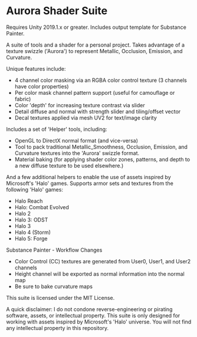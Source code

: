 # Aurora Shader Suite
Requires Unity 2019.1.x or greater.
Includes output template for Substance Painter.

A suite of tools and a shader for a personal project. Takes advantage of a texture swizzle ('Aurora') to represent Metallic, Occlusion, Emission, and Curvature.

Unique features include:
  * 4 channel color masking via an RGBA color control texture (3 channels have color properties)
  * Per color mask channel pattern support (useful for camouflage or fabric)
  * Color 'depth' for increasing texture contrast via slider
  * Detail diffuse and normal with strength slider and tiling/offset vector
  * Decal textures applied via mesh UV2 for text/image clarity

Includes a set of 'Helper' tools, including:
  * OpenGL to DirectX normal format (and vice-versa)
  * Tool to pack traditional Metallic_Smoothness, Occlusion, Emission, and Curvature textures into the 'Aurora' swizzle format.
  * Material baking (for applying shader color zones, patterns, and depth to a new diffuse texture to be used elsewhere.)

And a few additional helpers to enable the use of assets inspired by Microsoft's 'Halo' games.
Supports armor sets and textures from the following 'Halo' games:

* Halo Reach
* Halo: Combat Evolved
* Halo 2
* Halo 3: ODST
* Halo 3
* Halo 4 (Storm)
* Halo 5: Forge

Substance Painter - Workflow Changes
  * Color Control (CC) textures are generated from User0, User1, and User2 channels
  * Height channel will be exported as normal information into the normal map
  * Be sure to bake curvature maps

This suite is licensed under the MIT License.

A quick disclaimer:
I do not condone reverse-engineering or pirating software, assets, or intellectual property.
This suite is only designed for working with assets inspired by Microsoft's 'Halo' universe.
You will not find any intellectual property in this repository.
